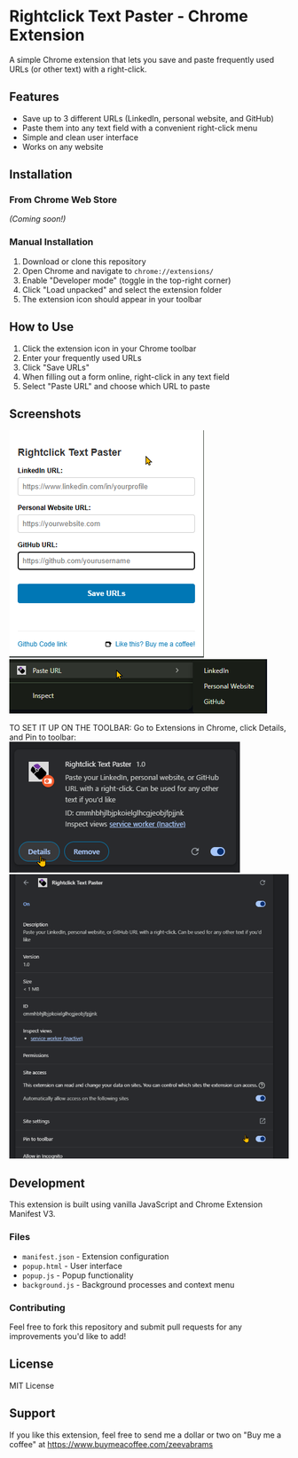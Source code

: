 # Rightclick Text Paster - Chrome Extension

A simple Chrome extension that lets you save and paste frequently used URLs (or other text) with a right-click.

## Features

- Save up to 3 different URLs (LinkedIn, personal website, and GitHub)
- Paste them into any text field with a convenient right-click menu
- Simple and clean user interface
- Works on any website

## Installation

### From Chrome Web Store
*(Coming soon!)*

### Manual Installation
1. Download or clone this repository
2. Open Chrome and navigate to `chrome://extensions/`
3. Enable "Developer mode" (toggle in the top-right corner)
4. Click "Load unpacked" and select the extension folder
5. The extension icon should appear in your toolbar

## How to Use

1. Click the extension icon in your Chrome toolbar
2. Enter your frequently used URLs
3. Click "Save URLs"
4. When filling out a form online, right-click in any text field
5. Select "Paste URL" and choose which URL to paste

## Screenshots

![Popopu Menu on extension bar](screenshots/popup.png)
![Menubar when right-clicking (dark mode)](screenshots/menubar.png)

TO SET IT UP ON THE TOOLBAR:
Go to Extensions in Chrome, click Details, and Pin to toolbar:
![Details](screenshots/Details.png)
![Pin to toolbar](screenshots/PinToToolbar.png)

## Development

This extension is built using vanilla JavaScript and Chrome Extension Manifest V3.

### Files
- `manifest.json` - Extension configuration
- `popup.html` - User interface
- `popup.js` - Popup functionality
- `background.js` - Background processes and context menu

### Contributing

Feel free to fork this repository and submit pull requests for any improvements you'd like to add!

## License

MIT License

## Support

If you like this extension, feel free to send me a dollar or two on "Buy me a coffee" at https://www.buymeacoffee.com/zeevabrams
